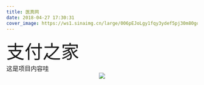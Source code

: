```yaml
---
title: 医真网
date: 2018-04-27 17:30:31
cover_image: https://ws1.sinaimg.cn/large/006pEJoLgy1fqy3ydef5pj30m80gotbf.jpg
---
```

<div align="center">
    <div align="left" style="width:1200px;">
    <div ><font size="8">支付之家</font></div>
    <font size="3">这是项目内容哇</font>
    </div>
    <img class="img-fluid project-img" src="https://ws1.sinaimg.cn/large/006pEJoLgy1fqy3ydqbjvj31hc6e0h91.jpg" />
</div>